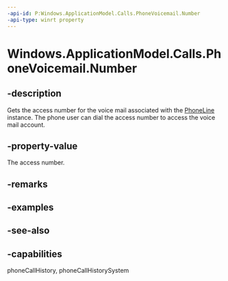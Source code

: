 ```yaml
---
-api-id: P:Windows.ApplicationModel.Calls.PhoneVoicemail.Number
-api-type: winrt property
---
```


<!-- Property syntax
public string Number { get; }
-->

# Windows.ApplicationModel.Calls.PhoneVoicemail.Number

## -description
Gets the access number for the voice mail associated with the [PhoneLine](phoneline.md) instance. The phone user can dial the access number to access the voice mail account.

## -property-value
The access number.

## -remarks

## -examples

## -see-also

## -capabilities
phoneCallHistory, phoneCallHistorySystem
